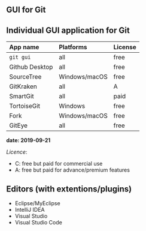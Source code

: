 ## GUI for Git

## Individual GUI application for Git

| App name       | Platforms      | License |
|:---------------|:---------------|:--------|
| `git gui`      | all            | free    |
| Github Desktop | all            | free    |
| SourceTree     | Windows/macOS  | free    |
| GitKraken      | all            | A       |
| SmartGit       | all            | paid    |
| TortoiseGit    | Windows        | free    |
| Fork           | Windows/macOS  | free    |
| GitEye         | all            | free    |

**date: 2019-09-21**

*Licence*:
- C: free but paid for commercial use
- A: free but paid for advance/premium features

## Editors (with extentions/plugins)

- Eclipse/MyEclipse
- IntelliJ IDEA
- Visual Studio
- Visual Studio Code
